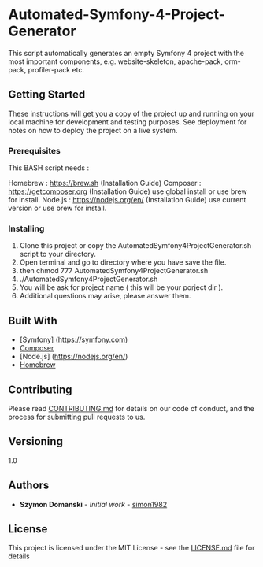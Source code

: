 # Automated-Symfony-4-Project-Generator
This script automatically generates an empty Symfony 4 project with the most important components, e.g. website-skeleton, apache-pack, orm-pack, profiler-pack etc.

## Getting Started

These instructions will get you a copy of the project up and running on your local machine for development and testing purposes. See deployment for notes on how to deploy the project on a live system.

### Prerequisites

This BASH script needs :

Homebrew  : https://brew.sh (Installation Guide) 
Composer  : https://getcomposer.org (Installation Guide) use global install or use brew for install.
Node.js   : https://nodejs.org/en/  (Installation Guide) use current version or use brew for install.

### Installing

1. Clone this project or copy the AutomatedSymfony4ProjectGenerator.sh script to your directory.
2. Open terminal and go to directory where you have save the file. 
3. then chmod 777 AutomatedSymfony4ProjectGenerator.sh
4. ./AutomatedSymfony4ProjectGenerator.sh
5. You will be ask for project name ( this will be your porject dir ). 
6. Additional questions may arise, please answer them.


## Built With

* [Symfony] (https://symfony.com)
* [Composer](https://getcomposer.org)
* [Node.js] (https://nodejs.org/en/)
* [Homebrew](https://brew.sh)

## Contributing

Please read [CONTRIBUTING.md](https://gist.github.com/PurpleBooth/b24679402957c63ec426) for details on our code of conduct, and the process for submitting pull requests to us.

## Versioning

1.0

## Authors

* **Szymon Domanski** - *Initial work* - [simon1982](https://github.com/simon1982)

## License

This project is licensed under the MIT License - see the [LICENSE.md](LICENSE.md) file for details

